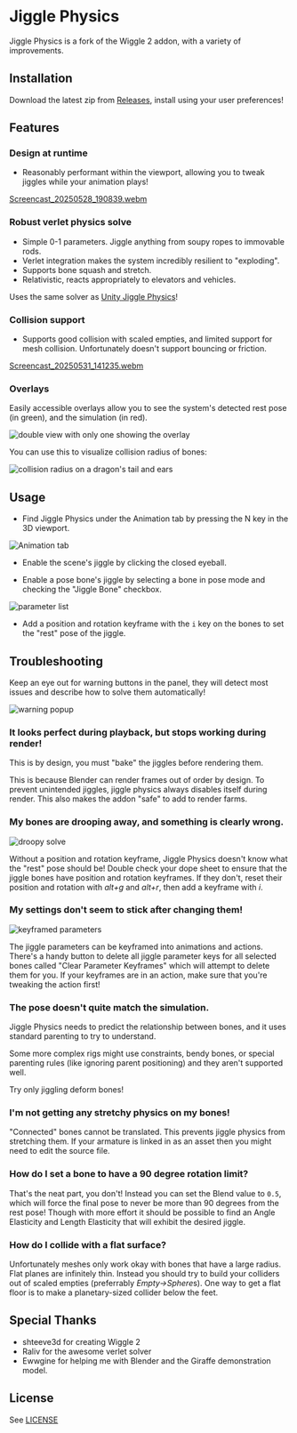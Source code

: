 # Jiggle Physics

Jiggle Physics is a fork of the Wiggle 2 addon, with a variety of improvements.

## Installation

Download the latest zip from [Releases](https://github.com/naelstrof/blender-jiggle-physics/releases/latest), install using your user preferences!

## Features

### Design at runtime

- Reasonably performant within the viewport, allowing you to tweak jiggles while your animation plays!
  
[Screencast_20250528_190839.webm](https://github.com/user-attachments/assets/156016e3-7f77-48b9-98e7-130dfcefb854)


### Robust verlet physics solve

- Simple 0-1 parameters. Jiggle anything from soupy ropes to immovable rods.
- Verlet integration makes the system incredibly resilient to "exploding". 
- Supports bone squash and stretch.
- Relativistic, reacts appropriately to elevators and vehicles.

Uses the same solver as [Unity Jiggle Physics](https://github.com/naelstrof/UnityJigglePhysics)!

### Collision support

- Supports good collision with scaled empties, and limited support for mesh collision. Unfortunately doesn't support bouncing or friction.

[Screencast_20250531_141235.webm](https://github.com/user-attachments/assets/982a9b62-2b65-44ae-9f07-6b0b5650067d)

### Overlays

Easily accessible overlays allow you to see the system's detected rest pose (in green), and the simulation (in red).

![double view with only one showing the overlay](https://github.com/user-attachments/assets/14ce81d1-d3be-49e1-a2e8-37e0c278ab85)

You can use this to visualize collision radius of bones:

![collision radius on a dragon's tail and ears](https://github.com/user-attachments/assets/02a8ee21-f650-4809-8be3-12f81cbdcea7)

## Usage

- Find Jiggle Physics under the Animation tab by pressing the N key in the 3D viewport.

![Animation tab](https://github.com/user-attachments/assets/839fcf23-f756-411f-aa3c-77a669a74d05)

- Enable the scene's jiggle by clicking the closed eyeball.

- Enable a pose bone's jiggle by selecting a bone in pose mode and checking the "Jiggle Bone" checkbox.

![parameter list](https://github.com/user-attachments/assets/ff955f3e-c747-48b0-8ff2-87e5a96bb280)

- Add a position and rotation keyframe with the `i` key on the bones to set the "rest" pose of the jiggle. 

## Troubleshooting

Keep an eye out for warning buttons in the panel, they will detect most issues and describe how to solve them automatically!

![warning popup](https://github.com/user-attachments/assets/2fba2440-f106-4476-8301-f41440b4836a)

### It looks perfect during playback, but stops working during render!

This is by design, you must "bake" the jiggles before rendering them.

This is because Blender can render frames out of order by design. To prevent unintended jiggles, jiggle physics always disables itself during render. This also makes the addon "safe" to add to render farms.

### My bones are drooping away, and something is clearly wrong.

![droopy solve](https://github.com/user-attachments/assets/38d499f0-4ff3-452f-a088-ee3e2453d4e0)

Without a position and rotation keyframe, Jiggle Physics doesn't know what the "rest" pose should be! Double check your dope sheet to ensure that the jiggle bones have position and rotation keyframes. If they don't, reset their position and rotation with *alt+g* and *alt+r*, then add a keyframe with *i*.

### My settings don't seem to stick after changing them!

![keyframed parameters](https://github.com/user-attachments/assets/fcf91027-708a-4557-b556-9520892b5594)

The jiggle parameters can be keyframed into animations and actions. There's a handy button to delete all jiggle parameter keys for all selected bones called "Clear Parameter Keyframes" which will attempt to delete them for you. If your keyframes are in an action, make sure that you're tweaking the action first!

### The pose doesn't quite match the simulation.

Jiggle Physics needs to predict the relationship between bones, and it uses standard parenting to try to understand.

Some more complex rigs might use constraints, bendy bones, or special parenting rules (like ignoring parent positioning) and they aren't supported well.

Try only jiggling deform bones!

### I'm not getting any stretchy physics on my bones!

"Connected" bones cannot be translated. This prevents jiggle physics from stretching them. If your armature is linked in as an asset then you might need to edit the source file.

### How do I set a bone to have a 90 degree rotation limit?

That's the neat part, you don't! Instead you can set the Blend value to `0.5`, which will force the final pose to never be more than 90 degrees from the rest pose! Though with more effort it should be possible to find an Angle Elasticity and Length Elasticity that will exhibit the desired jiggle.

### How do I collide with a flat surface?

Unfortunately meshes only work okay with bones that have a large radius. Flat planes are infinitely thin. Instead you should try to build your colliders out of scaled empties (preferrably *Empty->Sphere*s). One way to get a flat floor is to make a planetary-sized collider below the feet.

## Special Thanks

- shteeve3d for creating Wiggle 2
- Raliv for the awesome verlet solver
- Ewwgine for helping me with Blender and the Giraffe demonstration model.

## License

See [LICENSE](LICENSE)
